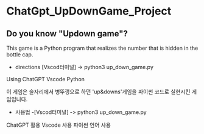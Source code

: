 # ChatGpt_UpDownGame_Project
## Do you know "Updown game"?

This game is a Python program that realizes the number that is hidden in the bottle cap.

- directions
[Vscod터미널] -> python3 up_down_game.py

Using ChatGPT 
Vscode
Python 



이 게임은 술자리에서 병뚜껑으로 하던 'up&downs'게임을 파이썬 코드로 실현시킨 게임입니다.

- 사용법
-[Vscod터미널] -> python3 up_down_game.py

ChatGPT 활용
Vscode 사용
파이썬 언어 사용
